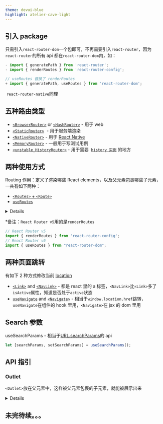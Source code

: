 ```yaml
---
theme: devui-blue
highlight: atelier-cave-light
---
```

## 引入 package
只需引入`react-router-dom`一个包即可，不再需要引入`react-router`，因为`react-router`的所有 api 都在`react-router-dom`内，如：
```js
- import { generatePath } from 'react-router';
- import { renderRoutes } from 'react-router-config';

// useRoutes 替换了 renderRoutes
+ import { generatePath, useRoutes } from 'react-router-dom';
```
 `react-router-native`同理

## 五种路由类型
* [`<BrowserRouter>`](https://reactrouter.com/docs/en/v6/api#browserrouter) or [`<HashRouter>`](https://reactrouter.com/docs/en/v6/api#hashrouter) - 用于 web
* [`<StaticRouter>`](https://reactrouter.com/docs/en/v6/api#staticrouter)  - 用于服务端渲染
* [`<NativeRouter>`](https://reactrouter.com/docs/en/v6/api#nativerouter) - 用于 [React Native](https://reactnative.dev/) 
* [`<MemoryRouter>`](https://reactrouter.com/docs/en/v6/api#memoryrouter) - 一般用于写测试用例
* [`<unstable_HistoryRouter>`](https://reactrouter.com/docs/en/v6/api#unstable_historyrouter) - 用于需要  [`history 实例`](https://github.com/remix-run/history) 的地方

## 两种使用方式
Routing 作用：定义了渲染哪些 React elements，以及父元素包裹哪些子元素，一共有如下两种：
-   [`<Routes>` + `<Route>`](https://reactrouter.com/docs/en/v6/api#routes-and-route) 
-   [`useRoutes`](https://reactrouter.com/docs/en/v6/api#useroutes) 
<details>

```js
// 方式一
<Routes>
  <Route path="/" element={<Dashboard />}>
    <Route path="messages" element={<DashboardMessages />} />
    <Route path="tasks" element={<DashboardTasks />} />
  </Route>
</Routes>

// 方式二
const routes = [{
  path: "/",
  element: <Dashboard />,
  children: [
    { 
        path: "tasks", 
        element: <DashboardTasks /> 
    },
  ],
}];
useRoutes(routes);
```
</details>

*备注：`React Router v5`用的是`renderRoutes`
```js
// React Router v5
import { renderRoutes } from 'react-router-config';
// React Router v6
import { useRoutes } from "react-router-dom";
```

## 两种页面跳转
有如下 2 种方式修改当前 [location](https://reactrouter.com/docs/en/v6/api#location)
* [`<Link>`](https://reactrouter.com/docs/en/v6/api#link) and [`<NavLink>`](https://reactrouter.com/docs/en/v6/api#navlink) - 都是 react 里的 a 标签，`<NavLink>`比`<Link>`多了`isActive`属性，知道是否处于`active`状态
* [`useNavigate`](https://reactrouter.com/docs/en/v6/api#usenavigate) and [`<Navigate>`](https://reactrouter.com/docs/en/v6/api#navigate) - 相当于`window.location.href`跳转，`useNavigate`在组件的 hook 里用，`<Navigate>`在 jsx 的 dom 里用

## Search 参数

useSearchParams - 相当于[URL.searchParams](https://developer.mozilla.org/en-US/docs/Web/API/URL/searchParams)的 api 
```js
let [searchParams, setSearchParams] = useSearchParams();
```

## API 指引

### Outlet

`<Outlet>`放在父元素中，这样被父元素包裹的子元素，就能被展示出来

<details>

`/`是父元素，对应的元素为`<App />`

```js
<Routes>
  <Route path="/" element={<App />} >
    <Route path="expenses" element={<Expenses />} />
    <Route path="invoices" element={<Invoices />} />
  </Route>
</Routes>
```

父元素`<App />`不加`<Outlet>`，子元素`<Expenses />`和`<Invoices />`就不会被展示

```js
export default function App() {
  return (
    <div>
      <h1>Bookkeeper</h1>
      <nav >
        <Link to="/invoices">Invoices</Link> |{' '}
        <Link to="/expenses">Expenses</Link>
      </nav>
      <Outlet />
    </div>
  );
}
```
</details>

## 未完待续。。。

